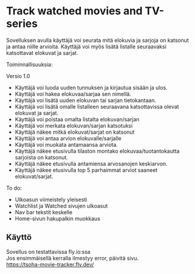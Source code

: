# Track watched movies and TV-series

Sovelluksen avulla käyttäjä voi seurata mitä elokuvia ja sarjoja on katsonut ja antaa niille arvioita. Käyttäjä voi myös lisätä listalle seuraavaksi katsottavat elokuvat ja sarjat.

Toiminnallisuuksia:

Versio 1.0

- Käyttäjä voi luoda uuden tunnuksen ja kirjautua sisään ja ulos.
- Käyttäjä voi hakea elokuvaa/sarjaa sen nimellä.
- Käyttäjä voi lisätä uuden elokuvan tai sarjan tietokantaan.
- Käyttäjä voi lisätä omalle listalleen seuraavana katsottavissa olevat elokuvat ja sarjat.
- Käyttäjä voi poistaa omalta listalta elokuvan/sarjan
- Käyttäjä voi merkata elokuvan/sarjan katsotuksi
- Käyttäjä näkee mitkä elokuvat/sarjat on katsonut
- Käyttäjä voi antaa arvion elokuvalle/sarjalle
- Käyttäjä voi muokata antamaansa arviota.
- Käyttäjä näkee etusivulla tilaston montako elokuvaa/tuotantokautta sarjoista on katsonut.
- Käyttäjä näkee etusivulla antamiensa arvosanojen keskiarvon.
- Käyttäjä näkee etusivulla top 5 parhaimmat arviot saaneet elokuvat/sarjat.

To do:
- Ulkoasun viimeistely yleisesti
- Watchlist ja Watched sivujen ulkoasut
- Nav bar tekstit keskelle
- Home-sivun hakupalkin muokkaus

## Käyttö
Sovellus on testattavissa fly.io:ssa \
Jos ensimmäisellä kerralla ilmestyy error, päivitä sivu. \
https://tsoha-movie-tracker.fly.dev/
